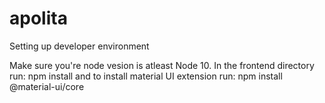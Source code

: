 # apolita

Setting up developer environment

Make sure you're node vesion is atleast Node 10.
In the frontend directory run: npm install
and to install material UI extension run: npm install @material-ui/core
